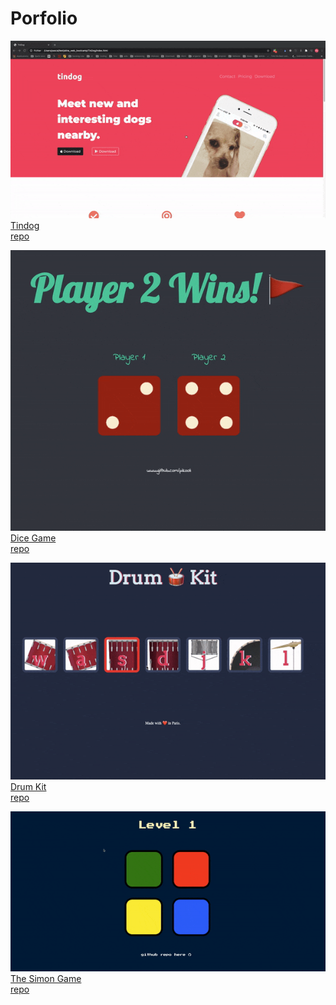 # Porfolio

<img src="gif/tindog.gif"></img>
<a href="https://pikooli.github.io/Tindog/">Tindog</a><br/>
<a href="https://github.com/pikooli/Tindog">repo</a>

<img src="gif/dicee.gif"></img>
<a href="https://pikooli.github.io/TheDiceeGame/">Dice Game</a><br/>
<a href="https://github.com/pikooli/TheDiceeGame">repo</a>

<img src="gif/drumKit.gif"></img>
<a href="https://pikooli.github.io/DrumKit/">Drum Kit</a><br/>
<a href="https://github.com/pikooli/DrumKit">repo</a>

<img src="gif/simonGame.gif"></img>
<a href="https://pikooli.github.io/TheSimonGame/">The Simon Game</a><br/>
<a href="https://github.com/pikooli/TheSimonGame">repo</a>
